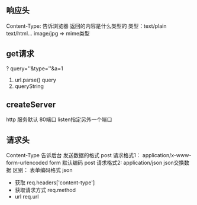 ## 响应头
Content-Type: 告诉浏览器 返回的内容是什么类型的
类型：text/plain  text/html...  image/jpg => mime类型

## get请求
? query=''&type=''&a=1
1. url.parse()  query
2. queryString

## createServer
http 服务默认 80端口 listen指定另外一个端口

## 请求头
Content-Type 告诉后台 发送数据的格式
post 请求格式1： application/x-www-form-urlencoded
form 默认编码
post 请求格式2: application/json json交换数据
区别：
表单编码格式 json

- 获取
  req.headers['content-type']
- 获取请求方式
  req.method
- url
  req.url
